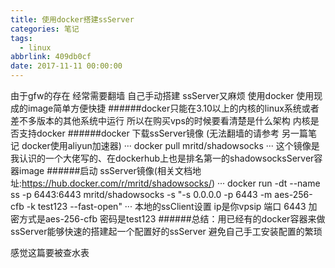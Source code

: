 ```yaml
---
title: 使用docker搭建ssServer
categories: 笔记
tags:
  - linux
abbrlink: 409db0cf
date: 2017-11-11 00:00:00
---
```


由于gfw的存在 经常需要翻墙 自己手动搭建 ssServer又麻烦  使用docker 使用现成的image简单方便快捷
######docker只能在3.10以上的内核的linux系统或者差不多版本的其他系统中运行 所以在购买vps的时候要看清楚是什么架构 内核是否支持docker
######docker 下载ssServer镜像 (无法翻墙的请参考 另一篇笔记 docker使用aliyun加速器)
···
docker pull mritd/shadowsocks
···
这个镜像是我认识的一个大佬写的、在dockerhub上也是排名第一的shadowsocksServer容器image
######启动 ssServer镜像(相关文档地址:https://hub.docker.com/r/mritd/shadowsocks/)
···
docker run -dt --name ss -p 6443:6443 mritd/shadowsocks -s "-s 0.0.0.0 -p 6443 -m aes-256-cfb -k test123 --fast-open"
···
本地的ssClient设置
ip是你vpsip
端口 6443 
加密方式是aes-256-cfb 
密码是test123
######总结：用已经有的docker容器来做ssServer能够快速的搭建起一个配置好的ssServer 避免自己手工安装配置的繁琐 

感觉这篇要被查水表 